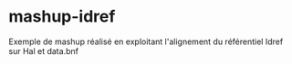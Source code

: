 # mashup-idref
Exemple de mashup réalisé en exploitant l'alignement du référentiel Idref sur Hal et data.bnf
